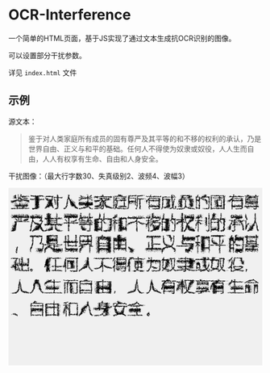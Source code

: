 # OCR-Interference
一个简单的HTML页面，基于JS实现了通过文本生成抗OCR识别的图像。

可以设置部分干扰参数。

详见 `index.html` 文件

## 示例
源文本：

> 鉴于对人类家庭所有成员的固有尊严及其平等的和不移的权利的承认，乃是世界自由、正义与和平的基础。任何人不得使为奴隶或奴役，人人生而自由，人人有权享有生命、自由和人身安全。

干扰图像：（最大行字数30、失真级别2、波频4、波幅3）

![image](./image2.png)

